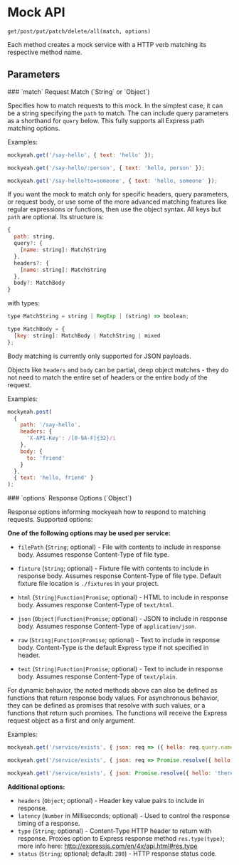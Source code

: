# Mock API

`get/post/put/patch/delete/all(match, options)`

Each method creates a mock service with a HTTP verb matching its respective method name.

## Parameters

<div id="match"></div>
### `match` Request Match (`String` or `Object`)

Specifies how to match requests to this mock.
In the simplest case, it can be a string specifying the `path` to match.
The can include query parameters as a shorthand for `query` below.
This fully supports all Express path matching options.

Examples:

```js
mockyeah.get('/say-hello', { text: 'hello' });

mockyeah.get('/say-hello/:person', { text: 'hello, person' });

mockyeah.get('/say-hello?to=someone', { text: 'hello, someone' });
```

If you want the mock to match only for specific headers, query parameters, or request body,
or use some of the more advanced matching features like regular expressions or functions,
then use the object syntax. All keys but `path` are optional. Its structure is:

<!-- prettier-ignore -->
```js
{
  path: string,
  query?: {
    [name: string]: MatchString
  },
  headers?: {
    [name: string]: MatchString
  },
  body?: MatchBody
}
```

with types:

<!-- prettier-ignore -->
```js
type MatchString = string | RegExp | (string) => boolean;

type MatchBody = {
  [key: string]: MatchBody | MatchString | mixed
};
```

Body matching is currently only supported for JSON payloads.

Objects like `headers` and `body` can be partial, deep object matches - they do not need to match the entire set of headers or the entire body of the request.

Examples:

```js
mockyeah.post(
  {
    path: '/say-hello',
    headers: {
      'X-API-Key': /[0-9A-F]{32}/i
    },
    body: {
      to: 'friend'
    }
  },
  { text: 'hello, friend' }
);
```

<div id="options"></div>
### `options` Response Options (`Object`)

Response options informing mockyeah how to respond to matching requests. Supported options:

**One of the following options may be used per service:**

* `filePath` (`String`; optional) - File with contents to include in response body. Assumes response Content-Type of file type.
* `fixture` (`String`; optional) - Fixture file with contents to include in response body. Assumes response Content-Type of file type. Default fixture file location is `./fixtures` in your project.

* `html` (`String|Function|Promise`; optional) - HTML to include in response body. Assumes response Content-Type of `text/html`.
* `json` (`Object|Function|Promise`; optional) - JSON to include in response body. Assumes response Content-Type of `application/json`.
* `raw` (`String|Function|Promise`; optional) - Text to include in response body. Content-Type is the default Express type if not specified in header.
* `text` (`String|Function|Promise`; optional) - Text to include in response body. Assumes response Content-Type of `text/plain`.

For dynamic behavior, the noted methods above can also be defined as functions that return response body values.
For asynchronous behavior, they can be defined as promises that resolve with such values, or a functions that return such promises.
The functions will receive the Express request object as a first and only argument.

Examples:

```js
mockyeah.get('/service/exists', { json: req => ({ hello: req.query.name }) });
```

```js
mockyeah.get('/service/exists', { json: req => Promise.resolve({ hello: req.query.name }) });
```

```js
mockyeah.get('/service/exists', { json: Promise.resolve({ hello: 'there' }) });
```

**Additional options:**

* `headers` (`Object`; optional) - Header key value pairs to include in response.
* `latency` (`Number` in Milliseconds; optional) - Used to control the response timing of a response.
* `type` (`String`; optional) - Content-Type HTTP header to return with response. Proxies option to Express response method `res.type(type)`; more info here: http://expressjs.com/en/4x/api.html#res.type
* `status` (`String`; optional; default: `200`) - HTTP response status code.
